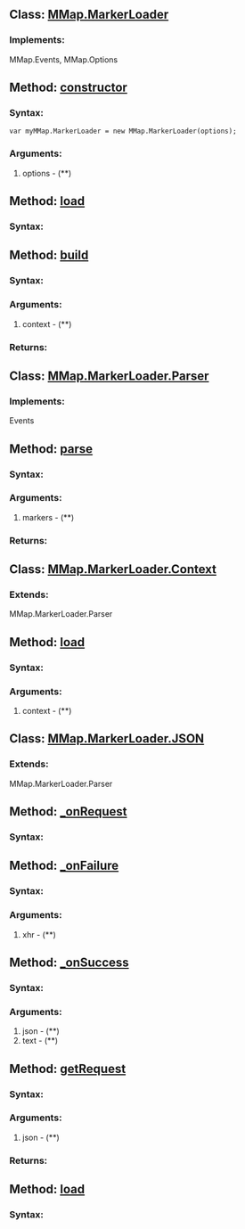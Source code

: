 Class: <a href='#mmap.markerloader'>MMap.MarkerLoader</a>
---------------------------------------------------------



### Implements:

MMap.Events, MMap.Options




Method: <a href='#constructor'>constructor</a>
-----------------------------------------------


### Syntax:

	var myMMap.MarkerLoader = new MMap.MarkerLoader(options);

### Arguments:

1. options - (**)


Method: <a href='#load'>load</a>
---------------------------------


### Syntax:




Method: <a href='#build'>build</a>
-----------------------------------


### Syntax:



### Arguments:

1. context - (**)

### Returns:




Class: <a href='#mmap.markerloader.parser'>MMap.MarkerLoader.Parser</a>
-----------------------------------------------------------------------



### Implements:

Events




Method: <a href='#parse'>parse</a>
-----------------------------------


### Syntax:



### Arguments:

1. markers - (**)

### Returns:




Class: <a href='#mmap.markerloader.context'>MMap.MarkerLoader.Context</a>
-------------------------------------------------------------------------



### Extends:

MMap.MarkerLoader.Parser




Method: <a href='#load'>load</a>
---------------------------------


### Syntax:



### Arguments:

1. context - (**)

Class: <a href='#mmap.markerloader.json'>MMap.MarkerLoader.JSON</a>
-------------------------------------------------------------------



### Extends:

MMap.MarkerLoader.Parser




Method: <a href='#_onRequest'>_onRequest</a>
---------------------------------------------


### Syntax:




Method: <a href='#_onFailure'>_onFailure</a>
---------------------------------------------


### Syntax:



### Arguments:

1. xhr - (**)


Method: <a href='#_onSuccess'>_onSuccess</a>
---------------------------------------------


### Syntax:



### Arguments:

1. json - (**)
2. text - (**)


Method: <a href='#getRequest'>getRequest</a>
---------------------------------------------


### Syntax:



### Arguments:

1. json - (**)

### Returns:





Method: <a href='#load'>load</a>
---------------------------------


### Syntax:




